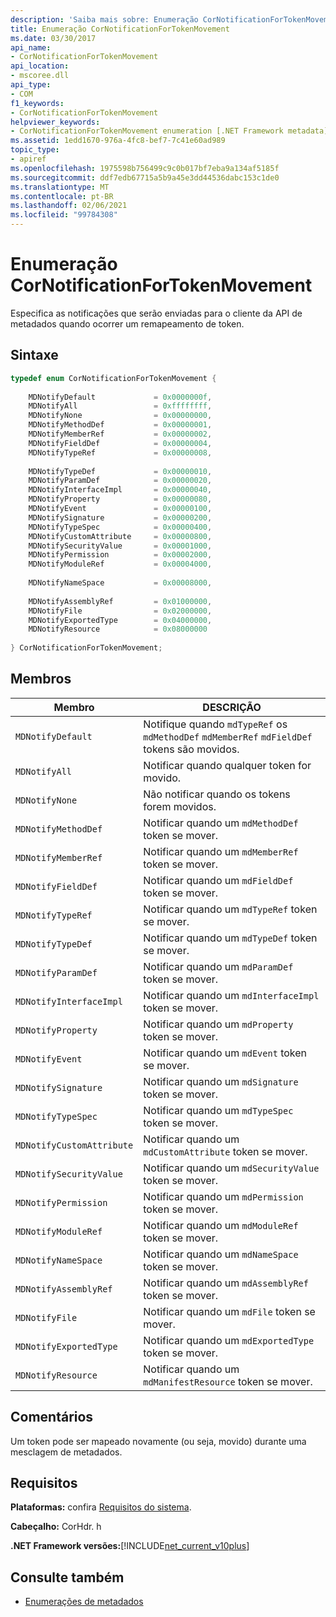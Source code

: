 ```yaml
---
description: 'Saiba mais sobre: Enumeração CorNotificationForTokenMovement'
title: Enumeração CorNotificationForTokenMovement
ms.date: 03/30/2017
api_name:
- CorNotificationForTokenMovement
api_location:
- mscoree.dll
api_type:
- COM
f1_keywords:
- CorNotificationForTokenMovement
helpviewer_keywords:
- CorNotificationForTokenMovement enumeration [.NET Framework metadata]
ms.assetid: 1edd1670-976a-4fc8-bef7-7c41e60ad989
topic_type:
- apiref
ms.openlocfilehash: 1975598b756499c9c0b017bf7eba9a134af5185f
ms.sourcegitcommit: ddf7edb67715a5b9a45e3dd44536dabc153c1de0
ms.translationtype: MT
ms.contentlocale: pt-BR
ms.lasthandoff: 02/06/2021
ms.locfileid: "99784308"
---
```

# <a name="cornotificationfortokenmovement-enumeration"></a>Enumeração CorNotificationForTokenMovement

Especifica as notificações que serão enviadas para o cliente da API de metadados quando ocorrer um remapeamento de token.  
  
## <a name="syntax"></a>Sintaxe  
  
```cpp  
typedef enum CorNotificationForTokenMovement {  
  
    MDNotifyDefault             = 0x0000000f,  
    MDNotifyAll                 = 0xffffffff,  
    MDNotifyNone                = 0x00000000,  
    MDNotifyMethodDef           = 0x00000001,  
    MDNotifyMemberRef           = 0x00000002,  
    MDNotifyFieldDef            = 0x00000004,  
    MDNotifyTypeRef             = 0x00000008,  
  
    MDNotifyTypeDef             = 0x00000010,  
    MDNotifyParamDef            = 0x00000020,  
    MDNotifyInterfaceImpl       = 0x00000040,  
    MDNotifyProperty            = 0x00000080,  
    MDNotifyEvent               = 0x00000100,  
    MDNotifySignature           = 0x00000200,  
    MDNotifyTypeSpec            = 0x00000400,  
    MDNotifyCustomAttribute     = 0x00000800,  
    MDNotifySecurityValue       = 0x00001000,  
    MDNotifyPermission          = 0x00002000,  
    MDNotifyModuleRef           = 0x00004000,  
  
    MDNotifyNameSpace           = 0x00008000,  
  
    MDNotifyAssemblyRef         = 0x01000000,  
    MDNotifyFile                = 0x02000000,  
    MDNotifyExportedType        = 0x04000000,  
    MDNotifyResource            = 0x08000000  
  
} CorNotificationForTokenMovement;  
```  
  
## <a name="members"></a>Membros  
  
|Membro|DESCRIÇÃO|  
|------------|-----------------|  
|`MDNotifyDefault`|Notifique quando `mdTypeRef` os `mdMethodDef` `mdMemberRef` `mdFieldDef` tokens são movidos.|  
|`MDNotifyAll`|Notificar quando qualquer token for movido.|  
|`MDNotifyNone`|Não notificar quando os tokens forem movidos.|  
|`MDNotifyMethodDef`|Notificar quando um `mdMethodDef` token se mover.|  
|`MDNotifyMemberRef`|Notificar quando um `mdMemberRef` token se mover.|  
|`MDNotifyFieldDef`|Notificar quando um `mdFieldDef` token se mover.|  
|`MDNotifyTypeRef`|Notificar quando um `mdTypeRef` token se mover.|  
|`MDNotifyTypeDef`|Notificar quando um `mdTypeDef` token se mover.|  
|`MDNotifyParamDef`|Notificar quando um `mdParamDef` token se mover.|  
|`MDNotifyInterfaceImpl`|Notificar quando um `mdInterfaceImpl` token se mover.|  
|`MDNotifyProperty`|Notificar quando um `mdProperty` token se mover.|  
|`MDNotifyEvent`|Notificar quando um `mdEvent` token se mover.|  
|`MDNotifySignature`|Notificar quando um `mdSignature` token se mover.|  
|`MDNotifyTypeSpec`|Notificar quando um `mdTypeSpec` token se mover.|  
|`MDNotifyCustomAttribute`|Notificar quando um `mdCustomAttribute` token se mover.|  
|`MDNotifySecurityValue`|Notificar quando um `mdSecurityValue` token se mover.|  
|`MDNotifyPermission`|Notificar quando um `mdPermission` token se mover.|  
|`MDNotifyModuleRef`|Notificar quando um `mdModuleRef` token se mover.|  
|`MDNotifyNameSpace`|Notificar quando um `mdNameSpace` token se mover.|  
|`MDNotifyAssemblyRef`|Notificar quando um `mdAssemblyRef` token se mover.|  
|`MDNotifyFile`|Notificar quando um `mdFile` token se mover.|  
|`MDNotifyExportedType`|Notificar quando um `mdExportedType` token se mover.|  
|`MDNotifyResource`|Notificar quando um `mdManifestResource` token se mover.|  
  
## <a name="remarks"></a>Comentários  

 Um token pode ser mapeado novamente (ou seja, movido) durante uma mesclagem de metadados.  
  
## <a name="requirements"></a>Requisitos  

 **Plataformas:** confira [Requisitos do sistema](../../get-started/system-requirements.md).  
  
 **Cabeçalho:** CorHdr. h  
  
 **.NET Framework versões:**[!INCLUDE[net_current_v10plus](../../../../includes/net-current-v10plus-md.md)]  
  
## <a name="see-also"></a>Consulte também

- [Enumerações de metadados](metadata-enumerations.md)
